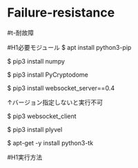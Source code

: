 # Failure-resistance
#t-耐故障

#H1必要モジュール
$ apt install python3-pip

$ pip3 install numpy

$ pip3 install PyCryptodome

$ pip3 install websocket_server==0.4

↑バージョン指定しないと実行不可

$ pip3 websocket_client

$ pip3 install plyvel

$ apt-get -y install python3-tk

#H1実行方法

